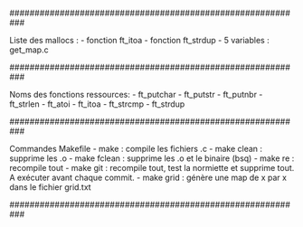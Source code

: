 ###########################################################

Liste des mallocs :
    - fonction ft_itoa
    - fonction ft_strdup
    - 5 variables : get_map.c

###########################################################

Noms des fonctions ressources:
    - ft_putchar
    - ft_putstr
    - ft_putnbr
    - ft_strlen
    - ft_atoi
    - ft_itoa
    - ft_strcmp
    - ft_strdup

###########################################################

Commandes Makefile
    - make : compile les fichiers .c 
    - make clean : supprime les .o 
    - make fclean : supprime les .o et le binaire (bsq)
    - make re : recompile tout
    - make git : recompile tout, test la normiette et 
        supprime tout. A exécuter avant chaque commit.
    - make grid : génère une map de x par x dans le fichier
        grid.txt

###########################################################